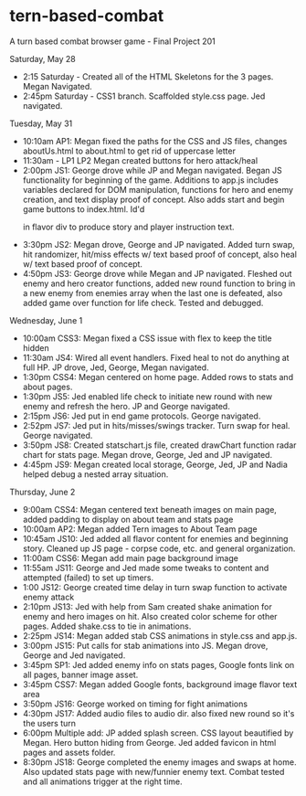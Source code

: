 # tern-based-combat
A turn based combat browser game - Final Project 201

Saturday, May 28
- 2:15 Saturday - Created all of the HTML Skeletons for the 3 pages. Megan Navigated.
- 2:45pm Saturday - CSS1 branch. Scaffolded style.css page. Jed navigated.

Tuesday, May 31
- 10:10am AP1: Megan fixed the paths for the CSS and JS files, changes aboutUs.html to about.html to get rid of uppercase letter
- 11:30am - LP1 LP2 Megan created buttons for hero attack/heal
- 2:00pm JS1: George drove while JP and Megan navigated. Began JS functionality for beginning of the game. Additions to app.js includes variables declared for DOM manipulation, functions for hero and enemy creation, and text display proof of concept. Also adds start and begin game buttons to index.html. Id'd <p> in flavor div to produce story and player instruction text.
- 3:30pm JS2: Megan drove, George and JP navigated. Added turn swap, hit randomizer, hit/miss effects w/ text based proof of concept, also heal w/ text based proof of concept.
- 4:50pm JS3: George drove while Megan and JP navigated. Fleshed out enemy and hero creator functions, added new round function to bring in a new enemy from enemies array when the last one is defeated, also added game over function for life check. Tested and debugged.

Wednesday, June 1
- 10:00am CSS3: Megan fixed a CSS issue with flex to keep the title hidden
- 11:30am JS4: Wired all event handlers. Fixed heal to not do anything at full HP. JP drove, Jed, George, Megan navigated.
- 1:30pm CSS4: Megan centered on home page.  Added rows to stats and about pages.
- 1:30pm JS5: Jed enabled life check to initiate new round with new enemy and refresh the hero.  JP and George navigated.
- 2:15pm JS6: Jed put in end game protocols.  George navigated.
- 2:52pm JS7: Jed put in hits/misses/swings tracker.  Turn swap for heal.  George navigated.
- 3:50pm JS8: Created statschart.js file, created drawChart function radar chart for stats page. Megan drove, George, Jed and JP navigated.
- 4:45pm JS9: Megan created local storage, George, Jed, JP and Nadia helped debug a nested array situation.

Thursday, June 2
- 9:00am CSS4: Megan centered text beneath images on main page, added padding to display on about team and stats page
- 10:00am AP2: Megan added Tern images to About Team page
- 10:45am JS10: Jed added all flavor content for enemies and beginning story.  Cleaned up JS page - corpse code, etc. and general organization.
- 11:00am CSS6: Megan add main page background image
- 11:55am JS11: George and Jed made some tweaks to content and attempted (failed) to set up timers.
- 1:00 JS12: George created time delay in turn swap function to activate enemy attack
- 2:10pm JS13: Jed with help from Sam created shake animation for enemy and hero images on hit. Also created color scheme for other pages.  Added shake.css to tie in animations.
- 2:25pm JS14: Megan added stab CSS animations in style.css and app.js.
- 3:00pm JS15: Put calls for stab animations into JS. Megan drove, George and Jed navigated.
- 3:45pm SP1: Jed added enemy info on stats pages, Google fonts link on all pages, banner image asset.
- 3:45pm CSS7: Megan added Google fonts, background image flavor text area
- 3:50pm JS16: George worked on timing for fight animations
- 4:30pm JS17: Added audio files to audio dir. also fixed new round so it's the users turn
- 6:00pm Multiple add: JP added splash screen.  CSS layout beautified by Megan.  Hero button hiding from George. Jed added favicon in html pages and assets folder.
- 8:30pm JS18: George completed the enemy images and swaps at home. Also updated stats page with new/funnier enemy text. Combat tested and all animations trigger at the right time.
